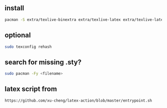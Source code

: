 install
--
```bash
pacman -S extra/texlive-binextra extra/texlive-latex extra/texlive-latexextra extra/texlive-plaingeneric texlive-fontsrecommended
```
optional
--
```bash
sudo texconfig rehash
```
search for missing .sty?
--
```bash
sudo pacman -Fy <filename>
```
latex script from
--
`https://github.com/xu-cheng/latex-action/blob/master/entrypoint.sh`
